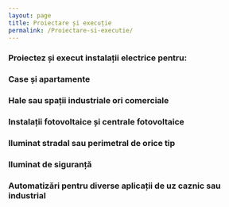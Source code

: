```yaml
---
layout: page
title: Proiectare și execuție
permalink: /Proiectare-si-executie/
---
```



<div class="top-banner"></div>
<h3 class="text-center titlu-3">Proiectez și execut instalații electrice pentru:</h3>
<div class="proiectare-wrapper">
<div class="proiectare-wrapper-margin">
<div class="proiectare-instalatii ">
	<div class="casa"></div>
		<h3 class="text-center">Case și apartamente</h3>
</div>
<div class="proiectare-instalatii">
	<div class="hale"></div>
		<h3 class="text-center">Hale sau spații industriale ori comerciale</h3>
</div>
<div class="proiectare-instalatii">
	<div class="fotovoltaic "></div>
		<h3 class="text-center">Instalații fotovoltaice și centrale fotovoltaice</h3>
</div>
<div class="proiectare-instalatii">
	<div class="iluminat-stradal "></div>
		<h3 class="text-center">Iluminat stradal sau perimetral de orice tip</h3>
</div>
<div class="proiectare-instalatii">
	<div class=" siguranta"></div>
		<h3 class="text-center">Iluminat de siguranță</h3>
</div>
<div class="proiectare-instalatii">
	<div class="automatizari "></div>
		<h3 class="text-center">Automatizări pentru diverse aplicații de uz caznic sau industrial</h3>
</div>
</div>
</div>
